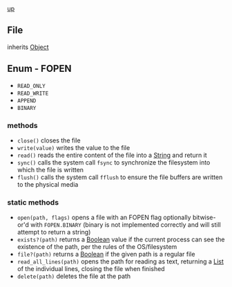 [up](index.md)

## File
inherits [Object](object.md)

## Enum - FOPEN
 - `READ_ONLY`
 - `READ_WRITE`
 - `APPEND`
 - `BINARY`

### methods
- `close()` closes the file
- `write(value)` writes the value to the file
- `read()` reads the entire content of the file into a [String](string.md) and return it
- `sync()` calls the system call `fsync` to synchronize the filesystem into which the file is written
- `flush()` calls the system call `fflush` to ensure the file buffers are written to the physical media

### static methods
- `open(path, flags)` opens a file with an FOPEN flag optionally bitwise-or'd with `FOPEN.BINARY` (binary is not implemented correctly and will still attempt to return a string)
- `exists?(path)` returns a [Boolean](boolean.md) value if the current process can see the existence of the path, per the rules of the OS/filesystem
- `file?(path)` returns a [Boolean](boolean.md) if the given path is a regular file
- `read_all_lines(path)` opens the path for reading as text, returning a [List](list.md) of the individual lines, closing the file when finished
- `delete(path)` deletes the file at the path 
